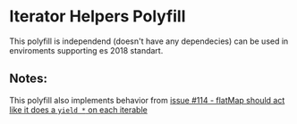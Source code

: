 # Iterator Helpers Polyfill

This polyfill is independend (doesn't have any dependecies) can be used in enviroments supporting es 2018 standart.
<!-- I dont know what to write else here lol -->

## Notes:
This polyfill also implements behavior from [issue #114 - flatMap should act like it does a `yield *` on each iterable](https://github.com/tc39/proposal-iterator-helpers/issues/114)
